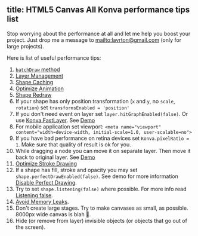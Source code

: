 ## title: HTML5 Canvas All Konva performance tips list

Stop worrying about the performance at all and let me help you boost your project.
Just drop me a message to <mailto:lavrton@gmail.com> (only for large projects).

Here is list of useful performance tips:

1. [`batchDraw` method](https://konvajs.github.io/docs/performance/Batch_Draw.html)
2. [Layer Management](https://konvajs.github.io/docs/performance/Layer_Management.html)
3. [Shape Caching](https://konvajs.github.io/docs/performance/Shape_Caching.html)
4. [Optimize Animation](https://konvajs.github.io/docs/performance/Optimize_Animation.html)
5. [Shape Redraw](https://konvajs.github.io/docs/performance/Shape_Redraw.html)
6. If your shape has only position transformation (`x` and `y`, no `scale`, `rotation`) set `transformsEnabled = 'position'`
7. If you don't need event on layer set `layer.hitGraphEnabled(false)`. Or use [Konva.FastLayer](https://konvajs.github.io/api/Konva.Group.html). See [Demo](https://konvajs.github.io/docs/sandbox/Animation_Stress_Test.html)
8. For mobile application set viewport: `<meta name="viewport" content="width=device-width, initial-scale=1.0, user-scalable=no">`
9. If you have bad performance on retina devices set `Konva.pixelRatio = 1`. Make sure that quality of result is ok for you.
10. While dragging a node you can move it on separate layer. Then move it back to original layer. See [Demo](https://konvajs.github.io/docs/sandbox/Drag_and_Drop_Stress_Test.html)
11. [Optimize Stroke Drawing](https://konvajs.github.io/docs/performance/Optimize_Strokes.html)
12. If a shape has fill, stroke and opacity you may set `shape.perfectDrawEnabled(false)`. See demo for more information [Disable Perfect Drawing](https://konvajs.github.io/docs/performance/Disable_Perfect_Draw.html).
13. Try to set `shape.listening(false)` where possible. For more info read [Listening false](https://konvajs.github.io/docs/performance/Listening_False.html).
14. [Avoid Memory Leaks](https://konvajs.github.io/docs/performance/Avoid_Memory_Leaks.html).
15. Don't create large stages. Try to make canvases as small, as possible. 8000px wide canvas is blah 🤢.
16. Hide (or remove from layer) invisible objects (or objects that go out of the screen).
